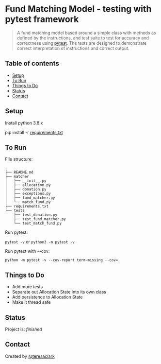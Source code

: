 # Fund Matching Model - testing with pytest framework
> A fund matching model based around a simple class with methods as defined by the instructions, and test suite to test for accuracy and correctness using [pytest](https://docs.pytest.org/en/stable/).  The tests are designed to demonstrate correct interpretation of instructions and correct output.

## Table of contents
* [Setup](#setup)
* [To Run](#to-run)
* [Things to Do](#things-to-do)
* [Status](#status)
* [Contact](#contact)

## Setup
Install python 3.8.x

pip install -r [requirements.txt](requirements.txt)

## To Run

File structure:
```
.
├── README.md
├── matcher
│   ├── __init__.py
│   ├── allocation.py
│   ├── donation.py
│   ├── exceptions.py
│   ├── fund_matcher.py
│   └── match_fund.py
├── requirements.txt
└── tests
    ├── test_donation.py
    ├── test_fund_matcher.py
    └── test_match_fund.py
```

Run pytest:

```pytest -v``` or ```python3 -m pytest -v```

Run pytest with --cov:

```python -m pytest -v --cov-report term-missing --cov=.```

## Things to Do
* Add more tests
* Separate out Allocation State into its own class
* Add persistence to Allocation State
* Make it thread safe

## Status
Project is: _finished_

## Contact
Created by [@teresaclark](https://github.com/tclark000/)